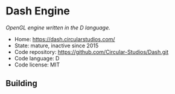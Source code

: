 # Dash Engine

_OpenGL engine written in the D language._

- Home: https://dash.circularstudios.com/
- State: mature, inactive since 2015
- Code repository: https://github.com/Circular-Studios/Dash.git
- Code language: D
- Code license: MIT

## Building

